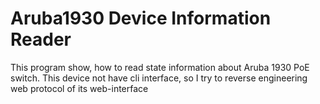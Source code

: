 # Aruba1930 Device Information Reader
This program show, how to read state information about Aruba 1930 PoE switch.
This device not have cli interface, so I try to reverse engineering web protocol of its web-interface
